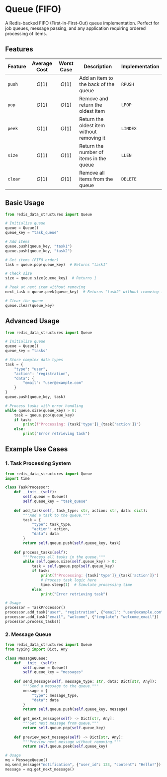 # Queue (FIFO)

A Redis-backed FIFO (First-In-First-Out) queue implementation. Perfect for job queues, message passing, and any application requiring ordered processing of items.

## Features

| Feature | Average Cost | Worst Case | Description | Implementation |
| --- | :---: | :---: | --- | --- |
| `push` | $O(1)$ | $O(1)$ | Add an item to the back of the queue | `RPUSH` |
| `pop` | $O(1)$ | $O(1)$ | Remove and return the oldest item | `LPOP` |
| `peek` | $O(1)$ | $O(1)$ | Return the oldest item without removing it | `LINDEX` |
| `size` | $O(1)$ | $O(1)$ | Return the number of items in the queue | `LLEN` |
| `clear` | $O(1)$ | $O(1)$ | Remove all items from the queue | `DELETE` |

## Basic Usage

```python
from redis_data_structures import Queue

# Initialize queue
queue = Queue()
queue_key = "task_queue"

# Add items
queue.push(queue_key, "task1")
queue.push(queue_key, "task2")

# Get items (FIFO order)
task = queue.pop(queue_key)  # Returns "task1"

# Check size
size = queue.size(queue_key)  # Returns 1

# Peek at next item without removing
next_task = queue.peek(queue_key)  # Returns "task2" without removing it

# Clear the queue
queue.clear(queue_key)
```

## Advanced Usage

```python
from redis_data_structures import Queue

# Initialize queue
queue = Queue()
queue_key = "tasks"

# Store complex data types
task = {
    "type": "user",
    "action": "registration",
    "data": {
        "email": "user@example.com"
    }
}
queue.push(queue_key, task)

# Process tasks with error handling
while queue.size(queue_key) > 0:
    task = queue.pop(queue_key)
    if task:
        print(f"Processing: {task['type']}_{task['action']}")
    else:
        print("Error retrieving task")
```

## Example Use Cases

### 1. Task Processing System

```python
from redis_data_structures import Queue
import time

class TaskProcessor:
    def __init__(self):
        self.queue = Queue()
        self.queue_key = "task_queue"
    
    def add_task(self, task_type: str, action: str, data: dict):
        """Add a task to the queue."""
        task = {
            "type": task_type,
            "action": action,
            "data": data
        }
        return self.queue.push(self.queue_key, task)
    
    def process_tasks(self):
        """Process all tasks in the queue."""
        while self.queue.size(self.queue_key) > 0:
            task = self.queue.pop(self.queue_key)
            if task:
                print(f"Processing: {task['type']}_{task['action']}")
                # Process task logic here
                time.sleep(1)  # Simulate processing time
            else:
                print("Error retrieving task")

# Usage
processor = TaskProcessor()
processor.add_task("user", "registration", {"email": "user@example.com"})
processor.add_task("email", "welcome", {"template": "welcome_email"})
processor.process_tasks()
```

### 2. Message Queue

```python
from redis_data_structures import Queue
from typing import Dict, Any

class MessageQueue:
    def __init__(self):
        self.queue = Queue()
        self.queue_key = "messages"
    
    def send_message(self, message_type: str, data: Dict[str, Any]):
        """Send a message to the queue."""
        message = {
            "type": message_type,
            "data": data
        }
        return self.queue.push(self.queue_key, message)
    
    def get_next_message(self) -> Dict[str, Any]:
        """Get next message from queue."""
        return self.queue.pop(self.queue_key)
    
    def preview_next_message(self) -> Dict[str, Any]:
        """Preview next message without removing."""
        return self.queue.peek(self.queue_key)

# Usage
mq = MessageQueue()
mq.send_message("notification", {"user_id": 123, "content": "Hello!"})
message = mq.get_next_message()
```
